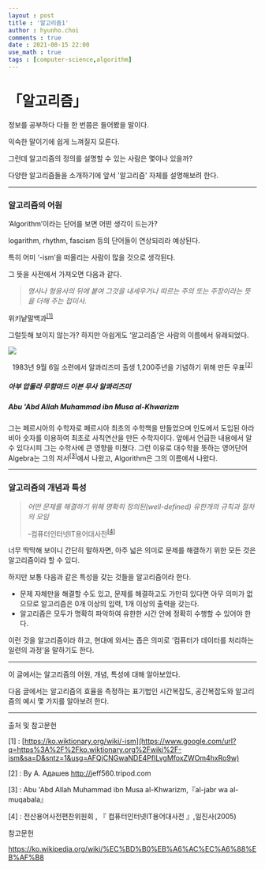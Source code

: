 ```yaml
---
layout : post
title : '알고리즘1'
author : hyunho.choi
comments : true
date : 2021-08-15 22:00
use_math : true
tags : [computer-science,algorithm]
---
```


# 「알고리즘」

정보를 공부하다 다들 한 번쯤은 들어봤을 말이다.

익숙한 말이기에 쉽게 느껴질지 모른다.

그런데 알고리즘의 정의를 설명할 수 있는 사람은 몇이나 있을까?

다양한 알고리즘들을 소개하기에 앞서 '알고리즘' 자체를 설명해보려 한다.





------





### 알고리즘의 어원

‘Algorithm’이라는 단어를 보면 어떤 생각이 드는가?

logarithm, rhythm, fascism 등의 단어들이 연상되리라 예상된다.

특히 어미 ‘-ism’을 떠올리는 사람이 많을 것으로 생각된다.

그 뜻을 사전에서 가져오면 다음과 같다.



> *명사나 형용사의 뒤에 붙여 그것을 내세우거나 따르는 주의 또는 주장이라는 뜻을 더해 주는 접미사.*

위키낱말백과<sup>[[1]](#footnote_1)</sup>



그럴듯해 보이지 않는가? 하지만 아쉽게도 ‘알고리즘’은 사람의 이름에서 유래되었다.



![](https://user-images.githubusercontent.com/54809044/129479838-06bad764-37d1-4803-a448-064ea76e0238.png)

<center>1983년 9월 6일 소련에서 알콰리즈미 출생 1,200주년을 기념하기 위해 만든 우표<sup><a href="#footnote2">[2]</a></sup></center>





##### 아부 압둘라 무함마드 이븐 무사 알콰리즈미

##### Abu 'Abd Allah Muhammad ibn Musa al-Khwarizm



그는 페르시아의 수학자로 페르시아 최초의 수학책을 만들었으며 인도에서 도입된 아라비아 숫자를 이용하여 최초로 사칙연산을 만든 수학자이다. 앞에서 언급한 내용에서 알 수 있다시피 그는 수학사에 큰 영향을 미쳤다. 그런 이유로 대수학을 뜻하는 영어단어 Algebra는 그의 저서<sup>[[3]](#footnote_3)</sup>에서 나왔고, Algorithm은 그의 이름에서 나왔다.





------





### 알고리즘의 개념과 특성



> *어떤 문제를 해결하기 위해 명확히 정의된(well-defined) 유한개의 규칙과 절차의 모임*
>
> -컴퓨터인터넷IT용어대사전<sup>[[4]](#footnote_4)</sup>



너무 딱딱해 보이니 간단히 말하자면,  아주 넓은 의미로 문제를 해결하기 위한 모든 것은 알고리즘이라 할 수 있다.

하지만 보통 다음과 같은 특성을 갖는 것들을 알고리즘이라 한다.

- 문제 자체만을 해결할 수도 있고, 문제를 해결하고도 가만히 있다면 아무 의미가 없으므로 알고리즘은 0개 이상의 입력, 1개 이상의 출력을 갖는다.
- 알고리즘은 모두가 명확히 파악하여 유한한 시간 안에 정확히 수행할 수 있어야 한다.

이런 것을 알고리즘이라 하고, 현대에 와서는 좁은 의미로 ‘컴퓨터가 데이터를 처리하는 일련의 과정’을 말하기도 한다.





------





이 글에서는 알고리즘의 어원, 개념, 특성에 대해 알아보았다.

다음 글에서는 알고리즘의 효율을 측정하는 표기법인 시간복잡도, 공간복잡도와 알고리즘의 예시 몇 가지를 알아보려 한다.





------





출처 및 참고문헌



<a name="footnote_1">[1]</a> : [https://ko.wiktionary.org/wiki/-ism](https://www.google.com/url?q=https%3A%2F%2Fko.wiktionary.org%2Fwiki%2F-ism&sa=D&sntz=1&usg=AFQjCNGwaNDE4PfILvgMfoxZWOm4hxRo9w)

<a id="footnote2">[2]</a> : By А. Адашев [http://](http://www.google.com/url?q=http%3A%2F%2Fjeff560.tripod.com%2F&sa=D&sntz=1&usg=AFQjCNGNpjqsFEB4kKw0kY6uOPFyEPjKnA)jeff560.tripod.com

<a name="footnote_3">[3]</a> : Abu 'Abd Allah Muhammad ibn Musa al-Khwarizm,『al-jabr wa al-muqabala』

<a name="footnote_4">[4]</a> : 전산용어사전편찬위원회 , 『 컴퓨터인터넷IT용어대사전 』,일진사(2005)



참고문헌 

https://ko.wikipedia.org/wiki/%EC%BD%B0%EB%A6%AC%EC%A6%88%EB%AF%B8